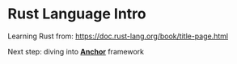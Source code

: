 # Rust Language Intro

Learning Rust from: https://doc.rust-lang.org/book/title-page.html

Next step: diving into <u>**Anchor**</u> framework
